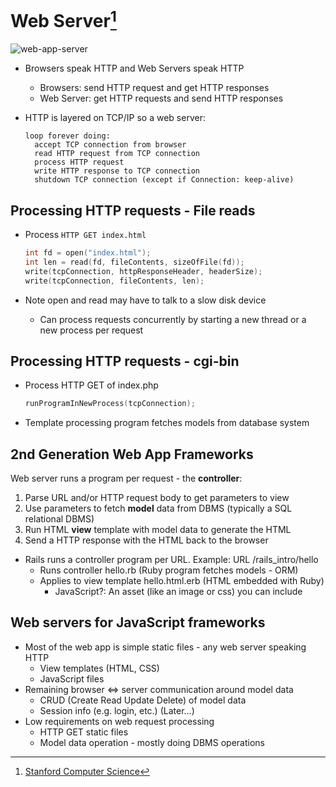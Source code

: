 # Web Server[^1]

![web-app-server](https://github.com/btdobbs/WA/blob/main/Topic/images/web-app-server.png)

- Browsers speak HTTP and Web Servers speak HTTP
  - Browsers: send HTTP request and get HTTP responses
  - Web Server: get HTTP requests and send HTTP responses
- HTTP is layered on TCP/IP so a web server:

  ```
  loop forever doing:
    accept TCP connection from browser
    read HTTP request from TCP connection
    process HTTP request
    write HTTP response to TCP connection
    shutdown TCP connection (except if Connection: keep-alive)
  ```

## Processing HTTP requests - File reads

- Process `HTTP GET index.html`

  ```c
  int fd = open("index.html");
  int len = read(fd, fileContents, sizeOfFile(fd));
  write(tcpConnection, httpResponseHeader, headerSize);
  write(tcpConnection, fileContents, len);
  ```
  
- Note open and read may have to talk to a slow disk device
  - Can process requests concurrently by starting a new thread or a new process per request

## Processing HTTP requests - cgi-bin

- Process HTTP GET of index.php
  
  ```c
  runProgramInNewProcess(tcpConnection);
  ```
  
- Template processing program fetches models from database system

## 2nd Generation Web App Frameworks

Web server runs a program per request - the **controller**:

1. Parse URL and/or HTTP request body to get parameters to view
2. Use parameters to fetch **model** data from DBMS (typically a SQL relational DBMS)
3. Run HTML **view** template with model data to generate the HTML
4. Send a HTTP response with the HTML back to the browser

- Rails runs a controller program per URL. Example: URL /rails_intro/hello
  - Runs controller hello.rb (Ruby program fetches models - ORM)
  - Applies to view template hello.html.erb (HTML embedded with Ruby)
    - JavaScript?: An asset (like an image or css) you can include

## Web servers for JavaScript frameworks

- Most of the web app is simple static files - any web server speaking HTTP
  - View templates (HTML, CSS)
  - JavaScript files
- Remaining browser $\Longleftrightarrow$ server communication around model data
  - CRUD (Create Read Update Delete) of model data
  - Session info (e.g. login, etc.) (Later...)
- Low requirements on web request processing
  - HTTP GET static files
  - Model data operation - mostly doing DBMS operations
 
[^1]: [Stanford Computer Science](https://cs.stanford.edu)
